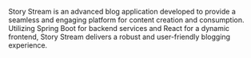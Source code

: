 Story Stream is an advanced blog application developed to provide a seamless and engaging platform for content creation and consumption. Utilizing Spring Boot for backend services and React for a dynamic frontend, Story Stream delivers a robust and user-friendly blogging experience.
